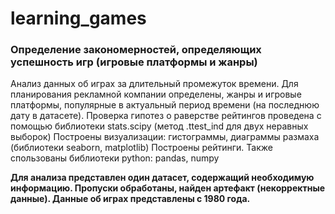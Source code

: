 # learning_games
### Определение закономерностей, определяющих успешность игр (игровые платформы и жанры)
Анализ данных об играх за длительный промежуток времени. Для планирования рекламной компании определены, жанры и игровые платформы, популярные в актуальный период времени (на последнюю дату в датасете).
Проверка гипотез о раверстве рейтингов проведена с помощью библиотеки stats.scipy (метод .ttest_ind для двух неравных выборок)
Построены визуализации: гистограммы, диаграммы размаха (библиотеки seaborn, matplotlib) 
Построены рейтинги.
Также спользованы библиотеки python: pandas, numpy

**Для анализа представлен один датасет, содержащий необходимую информацию. Пропуски обработаны, найден артефакт (некорректные данные). Данные об играх представлены с 1980 года.**
